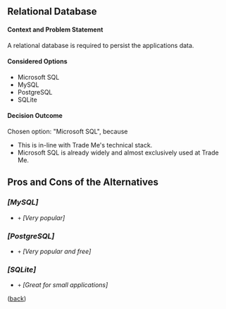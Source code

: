 ## Relational Database 

#### Context and Problem Statement

A relational database is required to persist the applications data.

#### Considered Options

- Microsoft SQL
- MySQL
- PostgreSQL
- SQLite

#### Decision Outcome

Chosen option: "Microsoft SQL", because

- This is in-line with Trade Me's technical stack.
- Microsoft SQL is already widely and almost exclusively used at Trade Me.

## Pros and Cons of the Alternatives

### *[MySQL]*

* `+` *[Very popular]*

### *[PostgreSQL]*

- `+` *[Very popular and free]*

### *[SQLite]*

- `+` *[Great for small applications]*



([back](README.md))